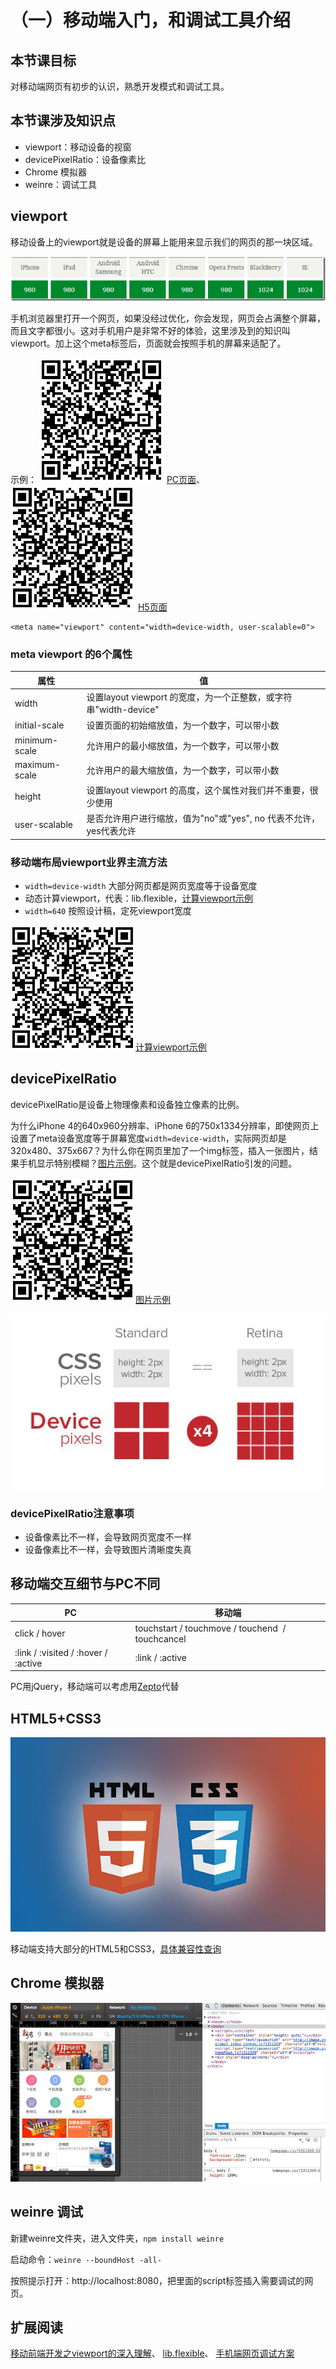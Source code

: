 # （一）移动端入门，和调试工具介绍

## 本节课目标

对移动端网页有初步的认识，熟悉开发模式和调试工具。

## 本节课涉及知识点

* viewport：移动设备的视窗
* devicePixelRatio：设备像素比
* Chrome 模拟器
* weinre：调试工具


## viewport

移动设备上的viewport就是设备的屏幕上能用来显示我们的网页的那一块区域。

![默认viewport宽度](images/default_viewport_width.png)

手机浏览器里打开一个网页，如果没经过优化，你会发现，网页会占满整个屏幕，而且文字都很小。这对手机用户是非常不好的体验，这里涉及到的知识叫viewport。加上这个meta标签后，页面就会按照手机的屏幕来适配了。

示例：
![PC页面](code_01.png)
[PC页面](https://ximan.github.io/mobile-lesson/lesson01/01_pc_page.html)、
![H5页面](code_02.png)
[H5页面](https://ximan.github.io/mobile-lesson/lesson01/02_h5_page.html)

```
<meta name="viewport" content="width=device-width, user-scalable=0">
```

### meta viewport 的6个属性

| 属性           |  值                                                          |
|---------------|--------------------------------------------------------------|
| width         | 设置layout viewport  的宽度，为一个正整数，或字符串"width-device" |
| initial-scale | 设置页面的初始缩放值，为一个数字，可以带小数                       |
| minimum-scale | 允许用户的最小缩放值，为一个数字，可以带小数                       |
| maximum-scale | 允许用户的最大缩放值，为一个数字，可以带小数                       |
| height        | 设置layout viewport  的高度，这个属性对我们并不重要，很少使用      |
| user-scalable | 是否允许用户进行缩放，值为"no"或"yes", no 代表不允许，yes代表允许   |

### 移动端布局viewport业界主流方法

* `width=device-width` 大部分网页都是网页宽度等于设备宽度
* 动态计算viewport，代表：lib.flexible，[计算viewport示例](https://ximan.github.io/mobile-lesson/lesson01/03_rem_viewport.html)
* `width=640` 按照设计稿，定死viewport宽度

![计算viewport示例](code_03.png)[计算viewport示例](https://ximan.github.io/mobile-lesson/lesson01/03_rem_viewport.html)

## devicePixelRatio

devicePixelRatio是设备上物理像素和设备独立像素的比例。

为什么iPhone 4的640x960分辨率、iPhone 6的750x1334分辨率，即使网页上设置了meta设备宽度等于屏幕宽度`width=device-width`，实际网页却是320x480、375x667？为什么你在网页里加了一个img标签，插入一张图片，结果手机显示特别模糊？[图片示例](https://ximan.github.io/mobile-lesson/lesson01/04_image.html)。这个就是devicePixelRatio引发的问题。

![图片示例](code_04.png)[图片示例](https://ximan.github.io/mobile-lesson/lesson01/04_image.html)

![像素对比](images/pixels.jpg)

### devicePixelRatio注意事项

* 设备像素比不一样，会导致网页宽度不一样
* 设备像素比不一样，会导致图片清晰度失真

## 移动端交互细节与PC不同

| PC                                  | 移动端                                           |
|-------------------------------------|-------------------------------------------------|
| click / hover                        | touchstart / touchmove / touchend  / touchcancel |
| :link / :visited / :hover / :active | :link / :active                                 |

PC用jQuery，移动端可以考虑用[Zepto](http://zeptojs.com/)代替

## HTML5+CSS3

![HTML5CSS3](images/html5_css3.jpg)

移动端支持大部分的HTML5和CSS3，[具体兼容性查询](http://caniuse.com/)

## Chrome 模拟器

![Chrome模拟器](images/chrome.jpg)

## weinre 调试

新建weinre文件夹，进入文件夹，`npm install weinre`

启动命令：`weinre --boundHost -all-`

按照提示打开：http://localhost:8080，把里面的script标签插入需要调试的网页。

## 扩展阅读

[移动前端开发之viewport的深入理解](http://www.cnblogs.com/2050/p/3877280.html)、
[lib.flexible](https://github.com/amfe/lib-flexible)、
[手机端网页调试方案](https://segmentfault.com/a/1190000000313211)